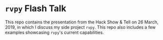 # `rvpy` Flash Talk

This repo contains the presentation from the Hack Show & Tell on 26 March, 2019, in which I discuss my side project `rvpy`. This repo also includes a few examples showcasing `rvpy`'s current capabilities.
